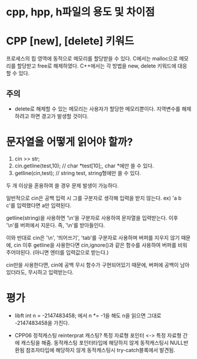 # cpp, hpp, h파일의 용도 및 차이점

# CPP [new], [delete] 키워드
프로세스의 힙 영역에 동적으로 메모리를 할당받을 수 있다.
C에서는 malloc으로 메모리를 할당받고 free로 해제하였다.
C++에서는 각 방법을 new, delete 키워드에 대응할 수 있다.

## 주의
- delete로 해제할 수 있는 메모리는 사용자가 할당한 메모리뿐이다.
	지역변수를 해제하려고 하면 경고가 발생할 것이다.

# 문자열을 어떻게 읽어야 할까?

1. cin >> str;
2. cin.getline(test,10); // char *test[10];, char *에만 쓸 수 있다.
3. getline(cin,test); // string test, string형에만 쓸 수 있다.

두 개 이상을 혼용하여 쓸 경우 문제 발생이 가능하다.

일반적으로 cin은 공백 입력 시 그를 구분자로 생각해 입력을 받지 않는다.
ex) 'a b c'를 입력했다면 a만 입력된다.

 getline(string)을 사용하면 '\n'을 구분자로 사용하여 문자열을 입력받는다.
이후 '\n'를 버퍼에서 지운다. 즉, '\n'를 받아들인다.

이와 반대로 cin은 '\n', '띄어쓰기', 'tab'를 구분자로 사용하며 버퍼를 지우지 않기 때문에,
cin 이후 getline을 사용한다면 cin,ignore()과 같은 함수를 사용하여 버퍼를 비워주어야된다.
(아니면 엔터를 입력값으로 받는다.)

cin만을 사용한다면, cin에 공백 무시 함수가 구현되어있기 때문에, 버퍼에 공백이 남아있더라도, 무시하고 입력받는다.


# 평가

- libft
int n = -2147483458;
에서
n *= -1을 해도 n을 읽으면 그대로 -2147483458을 가진다.

- CPP06
	정적캐스팅
	reinterprat 캐스팅?
		특정 자료형 포인터 <-> 특정 자료형 간에 캐스팅을 해줌.
	동적캐스팅
		포인터타입에 해당하지 않게 동적캐스팅시 NULL반환됨
		참조자타입에 해당하지 않게 동적캐스팅시 try-catch블록에서 발견됨.
